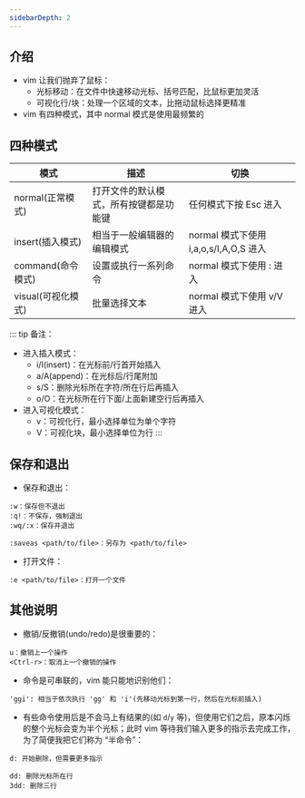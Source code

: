```yaml
---
sidebarDepth: 2
---
```


## 介绍

+ vim 让我们抛弃了鼠标：
  + 光标移动：在文件中快速移动光标、括号匹配，比鼠标更加灵活
  + 可视化行/块：处理一个区域的文本，比拖动鼠标选择更精准
+ vim 有四种模式，其中 normal 模式是使用最频繁的


## 四种模式

|模式|描述|切换|
|-|-|-|
|normal(正常模式)|打开文件的默认模式，所有按键都是功能键|任何模式下按 Esc 进入|
|insert(插入模式)|相当于一般编辑器的编辑模式|normal 模式下使用 i,a,o,s/I,A,O,S 进入|
|command(命令模式)|设置或执行一系列命令|normal 模式下使用 : 进入|
|visual(可视化模式)|批量选择文本|normal 模式下使用 v/V 进入|

::: tip 备注：
+ 进入插入模式：
  + i/I(insert)：在光标前/行首开始插入
  + a/A(append)：在光标后/行尾附加
  + s/S：删除光标所在字符/所在行后再插入
  + o/O：在光标所在行下面/上面新建空行后再插入
+ 进入可视化模式：
  + v：可视化行，最小选择单位为单个字符
  + V：可视化块，最小选择单位为行
:::



## 保存和退出

+ 保存和退出：
```
:w：保存但不退出
:q!：不保存，强制退出
:wq/:x：保存并退出

:saveas <path/to/file>：另存为 <path/to/file>
```

+ 打开文件：
```
:e <path/to/file>：打开一个文件
```



## 其他说明

+ 撤销/反撤销(undo/redo)是很重要的：
```
u：撤销上一个操作
<Ctrl-r>：取消上一个撤销的操作
```

+ 命令是可串联的，vim 能只能地识别他们：
```
'ggi': 相当于依次执行 'gg' 和 'i'(先移动光标到第一行，然后在光标前插入)
```

+ 有些命令使用后是不会马上有结果的(如 `d`/`y` 等)，但使用它们之后，原本闪烁的整个光标会变为半个光标；此时 vim 等待我们输入更多的指示去完成工作，为了简便我把它们称为 “半命令”：
```
d: 开始删除，但需要更多指示

dd: 删除光标所在行
3dd: 删除三行
```